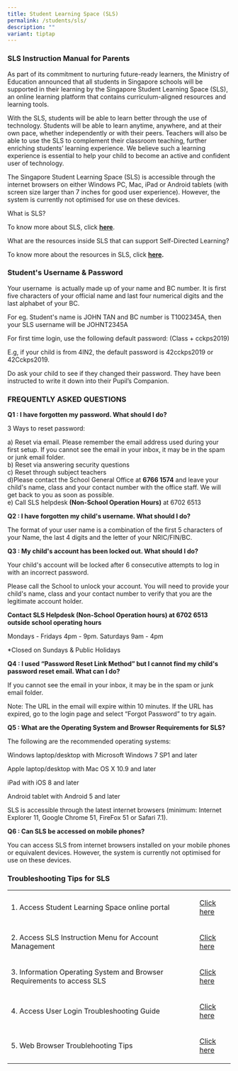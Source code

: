 ```yaml
---
title: Student Learning Space (SLS)
permalink: /students/sls/
description: ""
variant: tiptap
---
```

<h3>SLS Instruction Manual for Parents</h3>
<p>As part of its commitment to nurturing future-ready learners, the Ministry
of Education announced that all students in Singapore schools will be supported
in their learning by the Singapore Student Learning Space (SLS), an online
learning platform that contains curriculum-aligned resources and learning
tools.</p>
<p>With the SLS, students will be able to learn better through the use of
technology. Students will be able to learn anytime, anywhere, and at their
own pace, whether independently or with their peers. Teachers will also
be able to use the SLS to complement their classroom teaching, further
enriching students’ learning experience. We believe such a learning experience
is essential to help your child to become an active and confident user
of technology.</p>
<p>The Singapore Student Learning Space (SLS) is accessible through the internet
browsers on either Windows PC, Mac, iPad or Android tablets (with screen
size larger than 7 inches for good user experience). However, the system
is currently not optimised for use on these devices.</p>
<p>What is SLS?&nbsp;</p>
<p>To know more about SLS, click&nbsp;<strong><a href="https://www.youtube.com/watch?time_continue=80&amp;v=F0FTP2FveSg" rel="noopener noreferrer nofollow" target="_blank">here</a></strong>.</p>
<p>What are the resources inside SLS that can support Self-Directed Learning?</p>
<p>To know more about the resources in SLS, click&nbsp;<strong><a href="https://youtu.be/JZhjECbHmiE" rel="noopener noreferrer nofollow" target="_blank">here</a>.</strong>
</p>
<h3><strong>Student's Username &amp; Password</strong></h3>
<p>Your username&nbsp; is actually made up of your name and BC number. It
is first five characters of your official name and last four numerical
digits and the last alphabet of your BC.&nbsp;</p>
<p>For eg. Student's name is JOHN TAN and BC number is T1002345A, then your
SLS username will be JOHNT2345A</p>
<p>For first time login, use the following default password: (Class + cckps2019)</p>
<p>E.g, if your child is from 4IN2, the default password is 42cckps2019 or
42Cckps2019.</p>
<p>Do ask your child to see if they changed their password. They have been
instructed to write it down into their Pupil’s Companion.</p>
<h3><strong>FREQUENTLY ASKED QUESTIONS</strong></h3>
<p><strong>Q1 : I have forgotten my password. What should I do?</strong>
</p>
<p>3 Ways to reset password:</p>
<p>a) Reset via email. Please remember the email address used during your
first setup. If you cannot see the email in your inbox, it may be in the
spam or junk email folder.
<br>b) Reset via answering security questions
<br>c) Reset through subject teachers
<br>d)Please contact the School General Office at&nbsp;<strong>6766 1574</strong>&nbsp;and
leave your child's name, class and your contact number with the office
staff. We will get back to you as soon as possible.
<br>e) Call SLS helpdesk&nbsp;<strong>(Non-School Operation Hours)</strong>&nbsp;at
6702 6513</p>
<p><strong>Q2 : I have forgotten my child's username. What should I do?</strong>&nbsp;</p>
<p>The format of your user name is a combination of the first 5 characters
of your Name, the last 4 digits and the letter of your NRIC/FIN/BC.</p>
<p><strong>Q3 : My child's account has been locked out. What should I do?</strong>&nbsp;</p>
<p>Your child's account will be locked after 6 consecutive attempts to log
in with an incorrect password.&nbsp;</p>
<p>Please call the School to unlock your account. You will need to provide
your child's name, class and your contact number to verify that you are
the legitimate account holder.&nbsp;</p>
<p><strong>Contact SLS Helpdesk (Non-School Operation hours) at 6702 6513 outside school operating hours</strong>
</p>
<p>Mondays - Fridays 4pm - 9pm. Saturdays 9am - 4pm</p>
<p>*Closed on Sundays &amp; Public Holidays</p>
<p><strong>Q4 : I used “Password Reset Link Method” but I cannot find my child's password reset email. What can I do?</strong>&nbsp;</p>
<p>If you cannot see the email in your inbox, it may be in the spam or junk
email folder.&nbsp;</p>
<p>Note: The URL in the email will expire within 10 minutes. If the URL has
expired, go to the login page and select “Forgot Password” to try again.</p>
<p><strong>Q5 : What are the Operating System and Browser Requirements for SLS?</strong>&nbsp;</p>
<p>The following are the recommended operating systems:&nbsp;</p>
<p>Windows laptop/desktop with Microsoft Windows 7 SP1 and later&nbsp;</p>
<p>Apple laptop/desktop with Mac OS X 10.9 and later&nbsp;</p>
<p>iPad with iOS 8 and later&nbsp;</p>
<p>Android tablet with Android 5 and later&nbsp;</p>
<p>SLS is accessible through the latest internet browsers (minimum: Internet
Explorer 11, Google Chrome 51, FireFox 51 or Safari 7.1).</p>
<p><strong>Q6 : Can SLS be accessed on mobile phones?</strong>&nbsp;</p>
<p>You can access SLS from internet browsers installed on your mobile phones
or equivalent devices. However, the system is currently not optimised for
use on these devices.</p>
<h3>Troubleshooting Tips for SLS</h3>
<table style="minWidth: 50px">
<colgroup>
<col>
<col>
</colgroup>
<tbody>
<tr>
<td rowspan="1" colspan="1">
<p>1. Access Student Learning Space online portal</p>
</td>
<td rowspan="1" colspan="1">
<p><a href="https://vle.learning.moe.edu.sg/login" rel="noopener noreferrer" target="_blank">Click here</a>
</p>
</td>
</tr>
<tr>
<td rowspan="1" colspan="1">
<p>2. Access SLS Instruction Menu for Account Management</p>
</td>
<td rowspan="1" colspan="1">
<p><a href="/files/SLS%20Account%20Management%20-%20Guide%20for%20P2%20to%20P6%20Students.pdf" rel="noopener noreferrer" target="_blank">Click here</a>
</p>
</td>
</tr>
<tr>
<td rowspan="1" colspan="1">
<p>3. Information Operating System and Browser Requirements to access SLS</p>
</td>
<td rowspan="1" colspan="1">
<p><a href="https://www.learning.moe.edu.sg/login-troubleshooting/technical-issues/operating-system-and-browser-requirements/" rel="noopener nofollow" target="_blank">Click here</a>
</p>
</td>
</tr>
<tr>
<td rowspan="1" colspan="1">
<p>4. Access User Login Troubleshooting Guide</p>
</td>
<td rowspan="1" colspan="1">
<p><a href="https://www.learning.moe.edu.sg/login-troubleshooting/authentication/how-to-log-in-student/" rel="noopener noreferrer" target="_blank">Click here</a>
</p>
</td>
</tr>
<tr>
<td rowspan="1" colspan="1">
<p>5. Web Browser Troublehooting Tips</p>
</td>
<td rowspan="1" colspan="1">
<p><a href="https://www.learning.moe.edu.sg/login-troubleshooting/technical-issues/web-browser-troubleshooting-tips/" rel="noopener nofollow" target="_blank">Click here</a>
</p>
</td>
</tr>
</tbody>
</table>
<p></p>